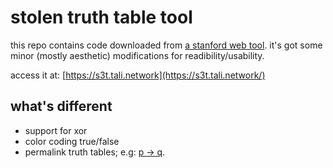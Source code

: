 # stolen truth table tool

this repo contains code downloaded from [a stanford web
tool](https://web.stanford.edu/class/cs103/tools/truth-table-tool/). it's got
some minor (mostly aesthetic) modifications for readibility/usability.

access it at: [https://s3t.tali.network](https://s3t.tali.network/)

## what's different

* support for xor
* color coding true/false
* permalink truth tables; e.g: [p → q](https://s3t.tali.network/?q=p%2520-%253E%2520q/).

